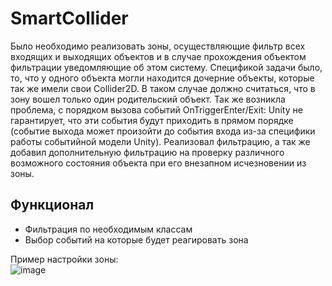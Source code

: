 # SmartCollider

Было необходимо реализовать зоны, осуществляющие фильтр всех входящих и выходящих объектов и в случае прохождения объектом фильтрации уведомляющие об этом систему. Спецификой задачи было, то, что у одного объекта могли находится дочерние объекты, которые так же имели свои Collider2D. В таком случае должно считаться, что в зону вошел только один родительский объект. Так же возникла проблема, с порядком вызова событий OnTriggerEnter/Exit: Unity не гарантирует, что эти события будут приходить в прямом порядке (событие выхода может произойти до события входа из-за специфики работы событийной модели Unity). Реализовал фильтрацию, а так же добавил дополнительную фильтрацию на проверку различного возможного состояния объекта при его внезапном исчезновении из зоны.

## Функционал 
* Фильтрация по необходимым классам
* Выбор событий на которые будет реагировать зона






Пример настройки зоны:  
![image](https://user-images.githubusercontent.com/51932532/137632468-eafd81b6-ab49-44c9-8cd0-42ae900dd1ee.png)

